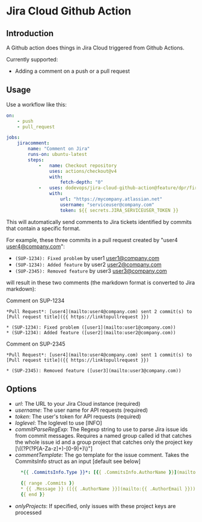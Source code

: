 # Jira Cloud Github Action

## Introduction

A Github action does things in Jira Cloud triggered from Github Actions.

Currently supported:

* Adding a comment on a push or a pull request

## Usage

Use a workflow like this:

```yaml
on:
    - push
    - pull_request

jobs:
    jiracomment:
        name: "Comment on Jira"
        runs-on: ubuntu-latest
        steps:
            -   name: Checkout repository
                uses: actions/checkout@v4
                with:
                    fetch-depth: "0"
            -   uses: dodevops/jira-cloud-github-action@feature/dpr/first-version
                with:
                    url: "https://mycompany.atlassian.net"
                    username: "serviceuser@company.com"
                    token: ${{ secrets.JIRA_SERVICEUSER_TOKEN }}
```

This will automatically send comments to Jira tickets identified by commits that contain a specific format.

For example, these three commits in a pull request created by "user4 <user4@company.com>":

* `(SUP-1234): Fixed problem` by user1 <user1@company.com>
* `(SUP-1234): Added feature` by user2 <user2@company.com>
* `(SUP-2345): Removed feature` by user3 <user3@company.com>

will result in these two comments (the markdown format is converted to Jira markdown):

Comment on SUP-1234
```
*Pull Request*: [user4](mailto:user4@company.com) sent 2 commit(s) to [Pull request title]({{ https://linktopullrequest }})

* (SUP-1234): Fixed problem ([user1](mailto:user1@company.com))
* (SUP-1234): Added feature ([user2](mailto:user2@company.com))
```

Comment on SUP-2345
```
*Pull Request*: [user4](mailto:user4@company.com) sent 1 commit(s) to [Pull request title]({{ https://linktopullrequest }})

* (SUP-2345): Removed feature ([user3](mailto:user3@company.com))
```

## Options

* *url*: The URL to your Jira Cloud instance (required)
* *username*: The user name for API requests (required)
* *token*: The user's token for API requests (required)
* *loglevel*: The loglevel to use [INFO]
* *commitParseRegExp*: The Regexp string to use to parse Jira issue ids from commit messages. Requires a named group called id that catches the whole issue id and a group project that catches only the project key [\\((?P<id>(?P<project>[A-Za-z]+)-[0-9]+)\\)"]
* *commentTemplate*: The go template for the issue comment. Takes the CommitsInfo struct as an input [default see below]
  ```yaml
    *{{ .CommitsInfo.Type }}*: [{{ .CommitsInfo.AuthorName }}](mailto:{{ .CommitsInfo.AuthorEmail }}) sent {{ .Commits | len }} commit(s) to [{{ .CommitsInfo.Target }}]({{ .CommitsInfo.Target }})
    
    {{ range .Commits }}
    * {{ .Message }} ([{{ .AuthorName }}](mailto:{{ .AuthorEmail }}))
    {{ end }}
    ```
* *onlyProjects*: If specified, only issues with these project keys are processed
